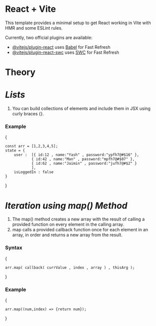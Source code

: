 # React + Vite

This template provides a minimal setup to get React working in Vite with HMR and some ESLint rules.

Currently, two official plugins are available:

- [@vitejs/plugin-react](https://github.com/vitejs/vite-plugin-react/blob/main/packages/plugin-react/README.md) uses [Babel](https://babeljs.io/) for Fast Refresh
- [@vitejs/plugin-react-swc](https://github.com/vitejs/vite-plugin-react-swc) uses [SWC](https://swc.rs/) for Fast Refresh


# Theory

# _Lists_

1. You can build collections of elements and include them in JSX using curly braces {}.

<h3>Example</h3>
{

    const arr = [1,2,3,4,5];
    state = {
        user :  [{ id:12 , name:"Yash" , password:"ypfh7@#$16" },
                { id:42 , name:"Man" , password:"mpfh7@#$07" },
                { id:62 , name:"Jaimin" , password:"jufh7@#$2" }
                ],
        isLoggedIn : false
    }
}


# _Iteration using map() Method_

1. The map() method creates a new array with the result of calling a provided function on every element in the calling array.
2. map calls a provided callback function once for each element in an array, in order and returns a new array from the result.

<h3>Syntax</h3>
{

    arr.map( callback( currValue , index , array ) , thisArg );
}

<h3>Example</h3>
{

    arr.map((num,index) => {return num});
}
